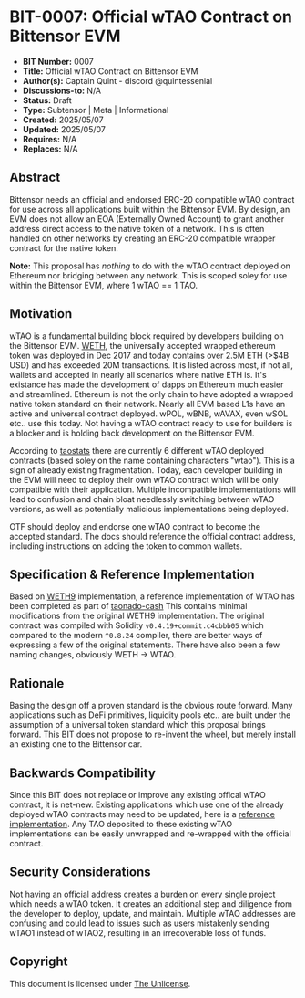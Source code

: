 # BIT-0007: Official wTAO Contract on Bittensor EVM

- **BIT Number:** 0007
- **Title:** Official wTAO Contract on Bittensor EVM
- **Author(s):** Captain Quint - discord @quintessenial
- **Discussions-to:** N/A
- **Status:** Draft
- **Type:** Subtensor | Meta | Informational
- **Created:** 2025/05/07
- **Updated:** 2025/05/07
- **Requires:** N/A
- **Replaces:** N/A

## Abstract

Bittensor needs an official and endorsed ERC-20 compatible wTAO contract for use across all applications built within the Bittensor EVM.
By design, an EVM does not allow an EOA (Externally Owned Account) to grant another address direct access to the native token of a network.
This is often handled on other networks by creating an ERC-20 compatible wrapper contract for the native token.

**Note:** This proposal has *nothing* to do with the wTAO contract deployed on Ethereum nor bridging between any network. This is scoped soley for use within the Bittensor EVM, where 1 wTAO == 1 TAO.

## Motivation

wTAO is a fundamental building block required by developers building on the Bittensor EVM. [WETH](https://etherscan.io/address/0xc02aaa39b223fe8d0a0e5c4f27ead9083c756cc2), the universally accepted wrapped ethereum token was deployed in Dec 2017 and today contains over 2.5M ETH (>$4B USD) and has exceeded 20M transactions.
It is listed across most, if not all, wallets and accepted in nearly all scenarios where native ETH is.
It's existance has made the development of dapps on Ethereum much easier and streamlined.
Ethereum is not the only chain to have adopted a wrapped native token standard on their network.
Nearly all EVM based L1s have an active and universal contract deployed. wPOL, wBNB, wAVAX, even wSOL etc.. use this today.
Not having a wTAO contract ready to use for builders is a blocker and is holding back development on the Bittensor EVM.

According to [taostats](https://evm.taostats.io/tokens?q=wtao) there are currently 6 different wTAO deployed contracts (based soley on the name containing characters "wtao").
This is a sign of already existing fragmentation.
Today, each developer building in the EVM will need to deploy their own wTAO contract which will be only compatible with their application.
Multiple incompatible implementations will lead to confusion and chain bloat needlessly switching between wTAO versions, as well as potentially malicious implementations being deployed.

OTF should deploy and endorse one wTAO contract to become the accepted standard. The docs should reference the official contract address, including instructions on adding the token to common wallets.

## Specification & Reference Implementation

Based on [WETH9](https://etherscan.io/address/0xc02aaa39b223fe8d0a0e5c4f27ead9083c756cc2#code#L1) implementation, a reference implementation of WTAO has been completed as part of [taonado-cash](https://github.com/taonado/taonado-cash/blob/da6f4c4a551a072e4ffcc3223e85a8f4587e7147/contracts/WTAO.sol)
This contains minimal modifications from the original WETH9 implementation. The original contract was compiled with Solidity `v0.4.19+commit.c4cbbb05` which compared to the modern `^0.8.24` compiler, there are better ways of expressing a few of the original statements. There have also been a few naming changes, obviously WETH -> WTAO.

## Rationale

Basing the design off a proven standard is the obvious route forward.
Many applications such as DeFi primitives, liquidity pools etc.. are built under the assumption of a universal token standard which this proposal brings forward.
This BIT does not propose to re-invent the wheel, but merely install an existing one to the Bittensor car.

## Backwards Compatibility

Since this BIT does not replace or improve any existing offical wTAO contract, it is net-new.
Existing applications which use one of the already deployed wTAO contracts may need to be updated, here is a [reference implementation](https://github.com/taonado/taonado-cash/blob/da6f4c4a551a072e4ffcc3223e85a8f4587e7147/contracts/weights.sol#L27).
Any TAO deposited to these existing wTAO implementations can be easily unwrapped and re-wrapped with the official contract.

## Security Considerations

Not having an official address creates a burden on every single project which needs a wTAO token. It creates an additional step and diligence from the developer to deploy, update, and maintain. Multiple wTAO addresses are confusing and could lead to issues such as users mistakenly sending wTAO1 instead of wTAO2, resulting in an irrecoverable loss of funds.

## Copyright

This document is licensed under [The Unlicense](https://unlicense.org/).

